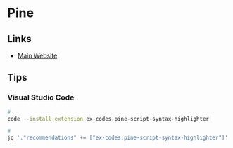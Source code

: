 # Pine

## Links

- [Main Website](https://pinecoders.com/)

## Tips

### Visual Studio Code

```sh
#
code --install-extension ex-codes.pine-script-syntax-highlighter

#
jq '."recommendations" += ["ex-codes.pine-script-syntax-highlighter"]' "$PWD/.vscode/extensions.json" | sponge "$PWD/.vscode/extensions.json"
```
